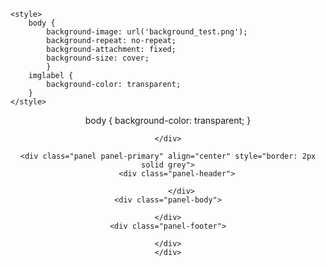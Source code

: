 <html>
<head>
	<meta charset='utf-8' />
	<meta name='viewport' content='width=device-width, user-scalable=no' />
	<title>KSE</title>
	
	<style>
		body {
  			background-image: url('background_test.png');
  			background-repeat: no-repeat;
  			background-attachment: fixed;
  			background-size: cover;
			}
		imglabel { 
  			background-color: transparent;
		}
	</style>
</head>
<body>
	<div align="center">
		<imglabel src="label_kse.png" alt="Label KSE"/>
		body { 
  			background-color: transparent;
		}

	</div>
	  
	<div class="panel panel-primary" align="center" style="border: 2px solid grey">
        <div class="panel-header">
        
    	  </div>
	<div class="panel-body">
	 
	</div>
	<div class="panel-footer">
	
	</div>
	</div>
</body>


</html>